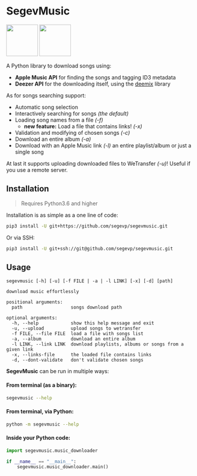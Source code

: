  # SegevMusic 
 <img src="https://camo.githubusercontent.com/5eda29273e871718abf8f4f7f4da48dbe677a7bb/68747470733a2f2f7777772e6170706c652e636f6d2f762f6170706c652d6d757369632f6d2f696d616765732f6f766572766965772f69636f6e5f6170706c655f6d757369635f5f763965706e366d316f6a36755f6c617267652e706e67" width="84" height="84">  <img src="https://cdn.iconscout.com/icon/free/png-512/deezer-461785.png" width="84" height="84">

A Python library to download songs using:
- **Apple Music API** for finding the songs and tagging ID3 metadata
- **Deezer API** for the downloading itself, using the [deemix](https://codeberg.org/RemixDev/deemix) library

As for songs searching support:
- Automatic song selection
- Interactively searching for songs _(the default)_
- Loading song names from a file _(-f)_
    - **new feature:** Load a file that contains links! _(-x)_
- Validation and modifying of chosen songs _(-c)_
- Download an entire album _(-a)_
- Download with an Apple Music link _(-l)_ an entire playlist/album or just a single song

At last it supports uploading downloaded files to WeTransfer _(-u)_! Useful if you use a remote server.

## Installation
> Requires Python3.6 and higher

Installation is as simple as a one line of code:

```bash
pip3 install -U git+https://github.com/segevp/segevmusic.git
```
Or via SSH:

```bash
pip3 install -U git+ssh://git@github.com/segevp/segevmusic.git
```

## Usage
```
segevmusic [-h] [-u] [-f FILE | -a | -l LINK] [-x] [-d] [path]

download music effortlessly

positional arguments:
  path                  songs download path

optional arguments:
  -h, --help            show this help message and exit
  -u, --upload          upload songs to wetransfer
  -f FILE, --file FILE  load a file with songs list
  -a, --album           download an entire album
  -l LINK, --link LINK  download playlists, albums or songs from a given link
  -x, --links-file      the loaded file contains links
  -d, --dont-validate   don't validate chosen songs
```

**SegevMusic** can be run in multiple ways:
#### From terminal (as a binary):
```bash
segevmusic --help
```
#### From terminal, via Python:
```bash
python -m segevmusic --help
```
#### Inside your Python code:
```python
import segevmusic.music_downloader

if __name__ == "__main__":
    segevmusic.music_downloader.main()
```
